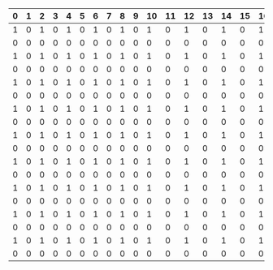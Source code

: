 |0|1|2|3|4|5|6|7|8|9|10|11|12|13|14|15|16|17|
|:---|:---|:---|:---|:---|:---|:---|:---|:---|:---|:---|:---|:---|:---|:---|:---|:---|:---|
|1|0|1|0|1|0|1|0|1|0|1|0|1|0|1|0|1|0|
|0|0|0|0|0|0|0|0|0|0|0|0|0|0|0|0|0|0|
|1|0|1|0|1|0|1|0|1|0|1|0|1|0|1|0|1|0|
|0|0|0|0|0|0|0|0|0|0|0|0|0|0|0|0|0|0|
|1|0|1|0|1|0|1|0|1|0|1|0|1|0|1|0|1|0|
|0|0|0|0|0|0|0|0|0|0|0|0|0|0|0|0|0|0|
|1|0|1|0|1|0|1|0|1|0|1|0|1|0|1|0|1|0|
|0|0|0|0|0|0|0|0|0|0|0|0|0|0|0|0|0|0|
|1|0|1|0|1|0|1|0|1|0|1|0|1|0|1|0|1|0|
|0|0|0|0|0|0|0|0|0|0|0|0|0|0|0|0|0|0|
|1|0|1|0|1|0|1|0|1|0|1|0|1|0|1|0|1|0|
|0|0|0|0|0|0|0|0|0|0|0|0|0|0|0|0|0|0|
|1|0|1|0|1|0|1|0|1|0|1|0|1|0|1|0|1|0|
|0|0|0|0|0|0|0|0|0|0|0|0|0|0|0|0|0|0|
|1|0|1|0|1|0|1|0|1|0|1|0|1|0|1|0|1|0|
|0|0|0|0|0|0|0|0|0|0|0|0|0|0|0|0|0|0|
|1|0|1|0|1|0|1|0|1|0|1|0|1|0|1|0|1|0|
|0|0|0|0|0|0|0|0|0|0|0|0|0|0|0|0|0|0|
